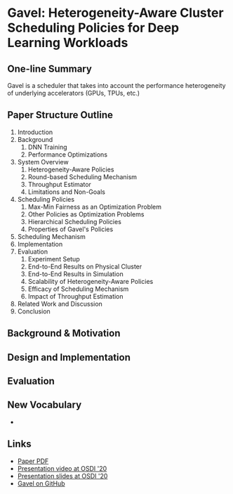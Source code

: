 # Gavel: Heterogeneity-Aware Cluster Scheduling Policies for Deep Learning Workloads

## One-line Summary

Gavel is a scheduler that takes into account the performance heterogeneity of underlying accelerators \(GPUs, TPUs, etc.\)

## Paper Structure Outline

1. Introduction
2. Background
   1. DNN Training
   2. Performance Optimizations
3. System Overview
   1. Heterogeneity-Aware Policies
   2. Round-based Scheduling Mechanism
   3. Throughput Estimator
   4. Limitations and Non-Goals
4. Scheduling Policies
   1. Max-Min Fairness as an Optimization Problem
   2. Other Policies as Optimization Problems
   3. Hierarchical Scheduling Policies
   4. Properties of Gavel's Policies
5. Scheduling Mechanism
6. Implementation
7. Evaluation
   1. Experiment Setup
   2. End-to-End Results on Physical Cluster
   3. End-to-End Results in Simulation
   4. Scalability of Heterogeneity-Aware Policies
   5. Efficacy of Scheduling Mechanism
   6. Impact of Throughput Estimation
8. Related Work and Discussion
9. Conclusion

## Background & Motivation

## Design and Implementation

## Evaluation

## New Vocabulary

* 
## Links

* [Paper PDF](https://cs.stanford.edu/~matei/papers/2020/osdi_gavel.pdf)
* [Presentation video at OSDI '20](https://www.youtube.com/watch?v=I2PsnUo6WPk)
* [Presentation slides at OSDI '20](https://www.usenix.org/sites/default/files/conference/protected-files/osdi20_slides_narayanan.pdf)
* [Gavel on GitHub](https://github.com/stanford-futuredata/gavel)

